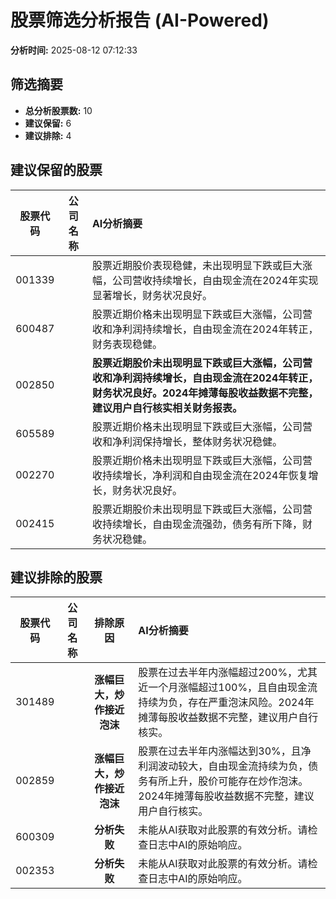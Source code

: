 # 股票筛选分析报告 (AI-Powered)

**分析时间:** 2025-08-12 07:12:33

## 筛选摘要

- **总分析股票数:** 10
- **建议保留:** 6
- **建议排除:** 4

## 建议保留的股票

| 股票代码 | 公司名称 | AI分析摘要 |
|:---:|:---:|:---|
| 001339 |  | 股票近期股价表现稳健，未出现明显下跌或巨大涨幅，公司营收持续增长，自由现金流在2024年实现显著增长，财务状况良好。 |
| 600487 |  | 股票近期价格未出现明显下跌或巨大涨幅，公司营收和净利润持续增长，自由现金流在2024年转正，财务表现稳健。 |
| 002850 |  | **股票近期股价未出现明显下跌或巨大涨幅，公司营收和净利润持续增长，自由现金流在2024年转正，财务状况良好。2024年摊薄每股收益数据不完整，建议用户自行核实相关财务报表。** |
| 605589 |  | 股票近期价格未出现明显下跌或巨大涨幅，公司营收和净利润保持增长，整体财务状况稳健。 |
| 002270 |  | 股票近期价格未出现明显下跌或巨大涨幅，公司营收持续增长，净利润和自由现金流在2024年恢复增长，财务状况良好。 |
| 002415 |  | 股票近期股价未出现明显下跌或巨大涨幅，公司营收持续增长，自由现金流强劲，债务有所下降，财务状况稳健。 |

## 建议排除的股票

| 股票代码 | 公司名称 | 排除原因 | AI分析摘要 |
|:---:|:---:|:---:|:---|
| 301489 |  | **涨幅巨大，炒作接近泡沫** | 股票在过去半年内涨幅超过200%，尤其近一个月涨幅超过100%，且自由现金流持续为负，存在严重泡沫风险。2024年摊薄每股收益数据不完整，建议用户自行核实。 |
| 002859 |  | **涨幅巨大，炒作接近泡沫** | 股票在过去半年内涨幅达到30%，且净利润波动较大，自由现金流持续为负，债务有所上升，股价可能存在炒作泡沫。2024年摊薄每股收益数据不完整，建议用户自行核实。 |
| 600309 |  | **分析失败** | 未能从AI获取对此股票的有效分析。请检查日志中AI的原始响应。 |
| 002353 |  | **分析失败** | 未能从AI获取对此股票的有效分析。请检查日志中AI的原始响应。 |
